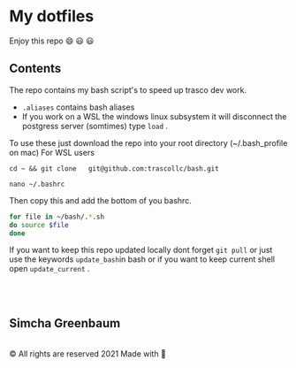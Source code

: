 # My dotfiles
Enjoy this repo  :smile: :smiley: :smiley:

## Contents
The repo contains my bash script's to speed up trasco dev work.

* `.aliases` contains bash aliases
*  If you work on a WSL  the windows linux subsystem  it will  disconnect the postgress server (somtimes) 
 type ```load``` .

To use these just  download the repo into your root directory  (~/.bash_profile on mac)
For WSL users 

```cd ~ && git clone   git@github.com:trascollc/bash.git``` 

```nano ~/.bashrc```

Then copy this and add the bottom of you bashrc.

```bash 
for file in ~/bash/.*.sh
do source $file
done
```
If you want to keep this repo updated locally dont forget 
```git pull``` or just use the keywords ```update_bash```in bash or if you want to keep current shell open ```update_current``` .

<br>
<br>
 <h2>Simcha Greenbaum</h2>
 <br>
				<span>
					© All rights are reserved  2021 Made with
					<span aria-label="love" role="img">
						💖
					</span>
